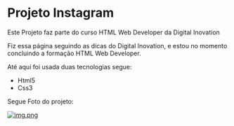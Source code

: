# Projeto Instagram

Este Projeto faz parte do curso HTML Web Developer da Digital Inovation

Fiz essa página seguindo as dicas do Digital Inovation, e estou no momento concluindo a formação HTML Web Developer.

Até aqui foi usada duas tecnologias segue:

- Html5
- Css3

Segue Foto do projeto:

[![img.png](https://i.postimg.cc/9FfXLQX9/img.png)](https://postimg.cc/0rLqQxw5)

